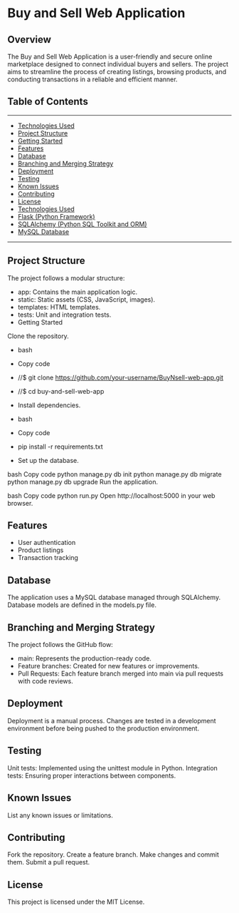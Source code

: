 # Buy and Sell Web Application
## Overview
The Buy and Sell Web Application is a user-friendly and secure online marketplace designed to connect individual buyers and sellers. The project aims to streamline the process of creating listings, browsing products, and conducting transactions in a reliable and efficient manner.

## Table of Contents
--------------------------------------------------------------------------------------------------------------------------------------------------------
- [Technologies Used]()					
- [Project Structure]()
- [Getting Started]()
- [Features]()
- [Database]()
- [Branching and Merging Strategy]()
- [Deployment]()
- [Testing]()
- [Known Issues]()
- [Contributing](Contributing)
- [License]()
- [Technologies Used]()
- [Flask (Python Framework)]()
- [SQLAlchemy (Python SQL Toolkit and ORM)]()
- [MySQL Database]()
----------------------------------------------------------------------------------------------------------------------------------------------------
## Project Structure
The project follows a modular structure:
- app: Contains the main application logic.
- static: Static assets (CSS, JavaScript, images).
- templates: HTML templates.
- tests: Unit and integration tests.
- Getting Started

Clone the repository.

- bash
- Copy code
- //$ git clone https://github.com/your-username/BuyNsell-web-app.git
- //$ cd buy-and-sell-web-app
- Install dependencies.

- bash
- Copy code
- pip install -r requirements.txt
- Set up the database.

bash
Copy code
python manage.py db init
python manage.py db migrate
python manage.py db upgrade
Run the application.

bash
Copy code
python run.py
Open http://localhost:5000 in your web browser.

## Features
- User authentication
- Product listings
- Transaction tracking

## Database
The application uses a MySQL database managed through SQLAlchemy. Database models are defined in the models.py file.

## Branching and Merging Strategy
The project follows the GitHub flow:

- main: Represents the production-ready code.
- Feature branches: Created for new features or improvements.
- Pull Requests: Each feature branch merged into main via pull requests with code reviews.

## Deployment
Deployment is a manual process. Changes are tested in a development environment before being pushed to the production environment.

## Testing
Unit tests: Implemented using the unittest module in Python.
Integration tests: Ensuring proper interactions between components.
## Known Issues
List any known issues or limitations.
## Contributing
Fork the repository.
Create a feature branch.
Make changes and commit them.
Submit a pull request.
## License
This project is licensed under the MIT License.
